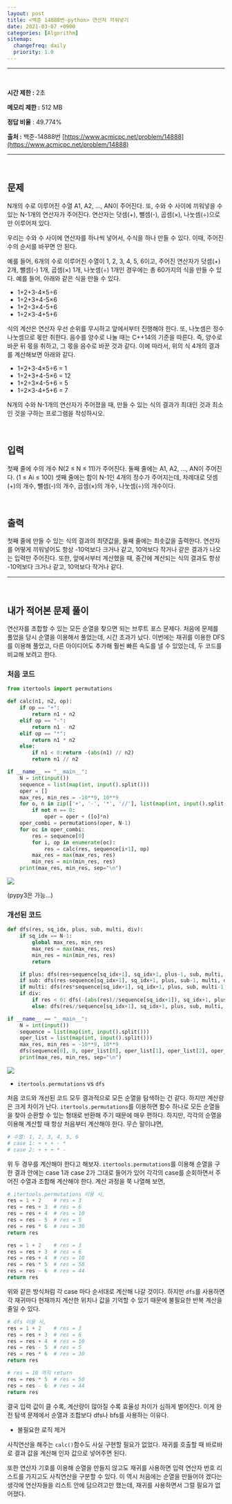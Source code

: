 ```yaml
---
layout: post
title: <백준 14888번-python> 연산자 끼워넣기
date: 2021-03-07 +0900
categories: [Algorithm]
sitemap:
  changefreq: daily
  priority: 1.0
---
```


---

<br>

**시간 제한 :** 2초

**메모리 제한 :** 512 MB

**정답 비율** : 49.774%

**출처 :** 백준-14888번 [https://www.acmicpc.net/problem/14888](https://www.acmicpc.net/problem/14888)

---

<br>

## 문제

N개의 수로 이루어진 수열 A1, A2, ..., AN이 주어진다. 또, 수와 수 사이에 끼워넣을 수 있는 N-1개의 연산자가 주어진다. 연산자는 덧셈(+), 뺄셈(-), 곱셈(×), 나눗셈(÷)으로만 이루어져 있다.

우리는 수와 수 사이에 연산자를 하나씩 넣어서, 수식을 하나 만들 수 있다. 이때, 주어진 수의 순서를 바꾸면 안 된다.

예를 들어, 6개의 수로 이루어진 수열이 1, 2, 3, 4, 5, 6이고, 주어진 연산자가 덧셈(+) 2개, 뺄셈(-) 1개, 곱셈(×) 1개, 나눗셈(÷) 1개인 경우에는 총 60가지의 식을 만들 수 있다. 예를 들어, 아래와 같은 식을 만들 수 있다.

- 1+2+3-4×5÷6
- 1÷2+3+4-5×6
- 1+2÷3×4-5+6
- 1÷2×3-4+5+6

식의 계산은 연산자 우선 순위를 무시하고 앞에서부터 진행해야 한다. 또, 나눗셈은 정수 나눗셈으로 몫만 취한다. 음수를 양수로 나눌 때는 C++14의 기준을 따른다. 즉, 양수로 바꾼 뒤 몫을 취하고, 그 몫을 음수로 바꾼 것과 같다. 이에 따라서, 위의 식 4개의 결과를 계산해보면 아래와 같다.

- 1+2+3-4×5÷6 = 1
- 1÷2+3+4-5×6 = 12
- 1+2÷3×4-5+6 = 5
- 1÷2×3-4+5+6 = 7

N개의 수와 N-1개의 연산자가 주어졌을 때, 만들 수 있는 식의 결과가 최대인 것과 최소인 것을 구하는 프로그램을 작성하시오.

<br>

## 입력

첫째 줄에 수의 개수 N(2 ≤ N ≤ 11)가 주어진다. 둘째 줄에는 A1, A2, ..., AN이 주어진다. (1 ≤ Ai ≤ 100) 셋째 줄에는 합이 N-1인 4개의 정수가 주어지는데, 차례대로 덧셈(+)의 개수, 뺄셈(-)의 개수, 곱셈(×)의 개수, 나눗셈(÷)의 개수이다.

<br>

## 출력

첫째 줄에 만들 수 있는 식의 결과의 최댓값을, 둘째 줄에는 최솟값을 출력한다. 연산자를 어떻게 끼워넣어도 항상 -10억보다 크거나 같고, 10억보다 작거나 같은 결과가 나오는 입력만 주어진다. 또한, 앞에서부터 계산했을 때, 중간에 계산되는 식의 결과도 항상 -10억보다 크거나 같고, 10억보다 작거나 같다.

---

<br>

## 내가 적어본 문제 풀이

연산자를 조합할 수 있는 모든 순열을 찾으면 되는 브루트 포스 문제다. 처음에 문제를 풀었을 당시 순열을 이용해서 풀었는데, 시간 초과가 났다. 이번에는 재귀를 이용한 DFS를 이용해 풀었고, 다른 아이디어도 추가해 훨씬 빠른 속도를 낼 수 있었는데, 두 코드를 비교해 보려고 한다.

### 처음 코드

```python
from itertools import permutations

def calc(n1, n2, op):
    if op == "+":
        return n1 + n2
    elif op == "-":
        return n1 - n2
    elif op == "*":
        return n1 * n2
    else:
        if n1 < 0:return -(abs(n1) // n2)
        return n1 // n2

if __name__ == "__main__":
    N = int(input())
    sequence = list(map(int, input().split()))
    oper = []
    max_res, min_res = -10**9, 10**9
    for o, n in zip(['+', '-', '*', '//'], list(map(int, input().split()))):
        if not n == 0:
            oper = oper + ([o]*n)
    oper_combi = permutations(oper, N-1)
    for oc in oper_combi:
        res = sequence[0]
        for i, op in enumerate(oc):
            res = calc(res, sequence[i+1], op)
        max_res = max(max_res, res)
        min_res = min(min_res, res)
    print(max_res, min_res, sep="\n")
```

<img src="{{'/public/img/algorithm/algorithm-12-1.png'}}">

(pypy3은 가능...)

### 개선된 코드

```python
def dfs(res, sq_idx, plus, sub, multi, div):
    if sq_idx == N-1:
        global max_res, min_res
        max_res = max(max_res, res)
        min_res = min(min_res, res)
        return

    if plus: dfs(res+sequence[sq_idx+1], sq_idx+1, plus-1, sub, multi, div)
    if sub: dfs(res-sequence[sq_idx+1], sq_idx+1, plus, sub-1, multi, div)
    if multi: dfs(res*sequence[sq_idx+1], sq_idx+1, plus, sub, multi-1, div)
    if div:
        if res < 0: dfs(-(abs(res)//sequence[sq_idx+1]), sq_idx+1, plus, sub, multi, div-1)
        else: dfs(res//sequence[sq_idx+1], sq_idx+1, plus, sub, multi, div-1)

if __name__ == "__main__":
    N = int(input())
    sequence = list(map(int, input().split()))
    oper_list = list(map(int, input().split()))
    max_res, min_res = -10**9, 10**9
    dfs(sequence[0], 0, oper_list[0], oper_list[1], oper_list[2], oper_list[3])
    print(max_res, min_res, sep="\n")
```

<img src="{{'/public/img/algorithm/algorithm-12-2.png'}}">

- `itertools.permutations` vs `dfs`

처음 코드와 개선된 코드 모두 결과적으로 모든 순열을 탐색하는 건 같다. 하지만 계산량은 크게 차이가 난다. `itertools.permutations`를 이용하면 함수 하나로 모든 순열들을 찾아 순환할 수 있는 형태로 반환해 주기 때문에 매우 편하다. 하지만, 각각의 순열을 이용해 계산할 때 항상 처음부터 계산해야 한다. 무슨 말이냐면,

```python
# 수열: 1, 2, 3, 4, 5, 6
# case 1: + + + - *
# case 2: + + + * -
```

위 두 경우를 계산해야 한다고 해보자. `itertools.permutations`를 이용해 순열을 구한 결과 안에는 case 1과 case 2가 그대로 들어가 있어 각각의 case를 순회하면서 주어진 수열과 조합해 계산해야 한다. 계산 과정을 쭉 나열해 보면,

```python
# itertools.permutations 이용 시,
res = 1 + 2    # res = 3
res = res + 3  # res = 6
res = res + 4  # res = 10
res = res - 5  # res = 5
res = res * 6  # res = 30
return res

res = 1 + 2    # res = 3
res = res + 3  # res = 6
res = res + 4  # res = 10
res = res * 5  # res = 50
res = res - 6  # res = 44
return res
```

위와 같은 방식처럼 각 case 마다 순서대로 계산해 나갈 것이다. 하지만 `dfs`를 사용하면 각 재귀마다 현재까지 계산한 위치나 값을 기억할 수 있기 때문에 불필요한 반복 계산을 줄일 수 있다.

```python
# dfs 이용 시,
res = 1 + 2    # res = 3
res = res + 3  # res = 6
res = res + 4  # res = 10
res = res - 5  # res = 5
res = res * 6  # res = 30
return res

# res = 10 까지 return
res = res * 5  # res = 50
res = res - 6  # res = 44
return res
```

결국 입력 값이 클 수록, 계산량이 많아질 수록 효율성 차이가 심하게 벌어진다. 이게 완전 탐색 문제에서 순열과 조합보다 dfs나 bfs를 사용하는 이유다.

- 불필요한 로직 제거

사칙연산을 해주는 `calc()`함수도 사실 구현할 필요가 없었다. 재귀를 호출할 때 바로바로 결과 값을 계산해 인자 값으로 넣어주면 된다.

또한 연산자 기호를 이용해 순열을 만들지 않고도 재귀를 사용하면 입력 연산자 번호 리스트를 가지고도 사칙연산을 구분할 수 있다. 이 역시 처음에는 순열을 만들어야 겠다는 생각에 연산자들을 리스트 안에 담으려고만 했는데, 재귀를 사용하면서 그럴 필요가 없어졌다.

